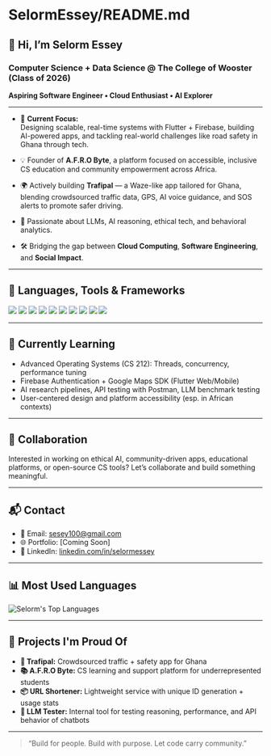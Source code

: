 # SelormEssey/README.md

## 👋 Hi, I’m Selorm Essey

### Computer Science + Data Science @ The College of Wooster (Class of 2026)  
**Aspiring Software Engineer • Cloud Enthusiast • AI Explorer**

---

- 🔭 **Current Focus:**  
  Designing scalable, real-time systems with Flutter + Firebase, building AI-powered apps, and tackling real-world challenges like road safety in Ghana through tech.
  
- 💡 Founder of **A.F.R.O Byte**, a platform focused on accessible, inclusive CS education and community empowerment across Africa.

- 🌍 Actively building **Trafipal** — a Waze-like app tailored for Ghana, blending crowdsourced traffic data, GPS, AI voice guidance, and SOS alerts to promote safer driving.

- 🧠 Passionate about LLMs, AI reasoning, ethical tech, and behavioral analytics.

- 🛠️ Bridging the gap between **Cloud Computing**, **Software Engineering**, and **Social Impact**.

---

## 🧰 Languages, Tools & Frameworks

<p align="left">
  <img src="https://img.shields.io/badge/Python-3776AB?style=flat&logo=python&logoColor=white"/>
  <img src="https://img.shields.io/badge/Dart-0175C2?style=flat&logo=dart&logoColor=white"/>
  <img src="https://img.shields.io/badge/Flutter-02569B?style=flat&logo=flutter&logoColor=white"/>
  <img src="https://img.shields.io/badge/Firebase-FFCA28?style=flat&logo=firebase&logoColor=black"/>
  <img src="https://img.shields.io/badge/Java-007396?style=flat&logo=java&logoColor=white"/>
  <img src="https://img.shields.io/badge/C++-00599C?style=flat&logo=c%2B%2B&logoColor=white"/>
  <img src="https://img.shields.io/badge/MySQL-4479A1?style=flat&logo=mysql&logoColor=white"/>
  <img src="https://img.shields.io/badge/JavaScript-F7DF1E?style=flat&logo=javascript&logoColor=black"/>
  <img src="https://img.shields.io/badge/R-276DC3?style=flat&logo=r&logoColor=white"/>
  <img src="https://img.shields.io/badge/Git-F05032?style=flat&logo=git&logoColor=white"/>
</p>

---

## 🌱 Currently Learning

- Advanced Operating Systems (CS 212): Threads, concurrency, performance tuning  
- Firebase Authentication + Google Maps SDK (Flutter Web/Mobile)  
- AI research pipelines, API testing with Postman, LLM benchmark testing  
- User-centered design and platform accessibility (esp. in African contexts)

---

## 💞️ Collaboration

Interested in working on ethical AI, community-driven apps, educational platforms, or open-source CS tools? Let’s collaborate and build something meaningful.

---

## 📬 Contact

- 📧 Email: [sesey100@gmail.com](mailto:sesey100@gmail.com)  
- 🌐 Portfolio: [Coming Soon]  
- 💼 LinkedIn: [linkedin.com/in/selormessey](https://linkedin.com/in/selormessey)

---

## 📊 Most Used Languages

![Selorm's Top Languages](https://github-readme-stats.vercel.app/api/top-langs/?username=SelormEssey&layout=compact&theme=tokyonight&langs_count=9)

---

## 🧪 Projects I'm Proud Of

- **🔗 Trafipal:** Crowdsourced traffic + safety app for Ghana  
- **📚 A.F.R.O Byte:** CS learning and support platform for underrepresented students  
- **📦 URL Shortener:** Lightweight service with unique ID generation + usage stats  
- **🤖 LLM Tester:** Internal tool for testing reasoning, performance, and API behavior of chatbots

---

> “Build for people. Build with purpose. Let code carry community.”
